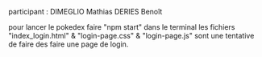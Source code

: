 participant :
DIMEGLIO Mathias 
DERIES Benoît

pour lancer le pokedex faire "npm start" dans le terminal 
les fichiers "index_login.html" & "login-page.css" & "login-page.js" sont une tentative de faire des faire une page de login.